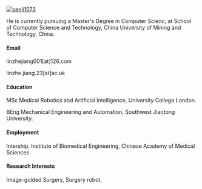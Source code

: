 

[![senli1073](https://img.shields.io/badge/senli1073-github-blue?logo=github)](https://github.com/senli1073)

He is currently pursuing a Master's Degree in Computer Scienc, at School of Computer Science and Technology, China University of Mining and Technology, China.

#### Email
linzhejiang001[at]126.com

linzhe.jiang.23[at]ac.uk

#### Education
MSc Medical Robotics and Artificial Intelligence, University College London.

BEng Mechanical Engineering and Automation, Southwest Jiaotong University.

#### Employment 
Intership, Institute of Biomedical Engineering, Chinese Academy of Medical Sciences


#### Research Interests
Image-guided Surgery, Surgery robot, 